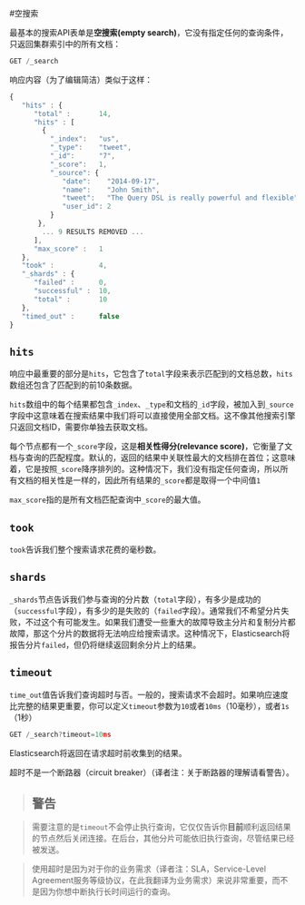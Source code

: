 #空搜索

最基本的搜索API表单是**空搜索(empty search)**，它没有指定任何的查询条件，只返回集群索引中的所有文档：
```Javascript
GET /_search
```

响应内容（为了编辑简洁）类似于这样：

```Javascript
{
   "hits" : {
      "total" :       14,
      "hits" : [
        {
          "_index":   "us",
          "_type":    "tweet",
          "_id":      "7",
          "_score":   1,
          "_source": {
             "date":    "2014-09-17",
             "name":    "John Smith",
             "tweet":   "The Query DSL is really powerful and flexible",
             "user_id": 2
          }
       },
        ... 9 RESULTS REMOVED ...
      ],
      "max_score" :   1
   },
   "took" :           4,
   "_shards" : {
      "failed" :      0,
      "successful" :  10,
      "total" :       10
   },
   "timed_out" :      false
}
```

## `hits`

响应中最重要的部分是`hits`，它包含了`total`字段来表示匹配到的文档总数，`hits`数组还包含了匹配到的前10条数据。

`hits`数组中的每个结果都包含`_index`、`_type`和文档的`_id`字段，被加入到`_source`字段中这意味着在搜索结果中我们将可以直接使用全部文档。这不像其他搜索引擎只返回文档ID，需要你单独去获取文档。

每个节点都有一个`_score`字段，这是**相关性得分(relevance score)**，它衡量了文档与查询的匹配程度。默认的，返回的结果中关联性最大的文档排在首位；这意味着，它是按照`_score`降序排列的。这种情况下，我们没有指定任何查询，所以所有文档的相关性是一样的，因此所有结果的`_score`都是取得一个中间值`1`

`max_score`指的是所有文档匹配查询中`_score`的最大值。

## `took`

`took`告诉我们整个搜索请求花费的毫秒数。

## `shards`

`_shards`节点告诉我们参与查询的分片数（`total`字段），有多少是成功的（`successful`字段），有多少的是失败的（`failed`字段）。通常我们不希望分片失败，不过这个有可能发生。如果我们遭受一些重大的故障导致主分片和复制分片都故障，那这个分片的数据将无法响应给搜索请求。这种情况下，Elasticsearch将报告分片`failed`，但仍将继续返回剩余分片上的结果。

## `timeout`

`time_out`值告诉我们查询超时与否。一般的，搜索请求不会超时。如果响应速度比完整的结果更重要，你可以定义`timeout`参数为`10`或者`10ms`（10毫秒），或者`1s`（1秒）


```javascript
GET /_search?timeout=10ms
```

Elasticsearch将返回在请求超时前收集到的结果。

超时不是一个断路器（circuit breaker）（译者注：关于断路器的理解请看警告）。

> ## 警告

> 需要注意的是`timeout`不会停止执行查询，它仅仅告诉你**目前**顺利返回结果的节点然后关闭连接。在后台，其他分片可能依旧执行查询，尽管结果已经被发送。

> 使用超时是因为对于你的业务需求（译者注：SLA，Service-Level Agreement服务等级协议，在此我翻译为业务需求）来说非常重要，而不是因为你想中断执行长时间运行的查询。
